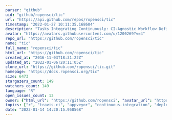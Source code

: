 ```yaml
---
parser: "github"
uid: "github/ropensci/tic"
url: "https://api.github.com/repos/ropensci/tic"
timestamp: "2022-01-27 10:11:35.168604"
description: "Tasks Integrating Continuously: CI-Agnostic Workflow Definitions"
avatar: "https://avatars.githubusercontent.com/u/1200269?v=4"
repo_url: "https://github.com/ropensci/tic"
name: "tic"
full_name: "ropensci/tic"
html_url: "https://github.com/ropensci/tic"
created_at: "2016-11-03T18:31:22Z"
updated_at: "2022-01-06T20:11:05Z"
clone_url: "https://github.com/ropensci/tic.git"
homepage: "https://docs.ropensci.org/tic"
size: 6473
stargazers_count: 149
watchers_count: 149
language: "R"
open_issues_count: 13
owner: {"html_url": "https://github.com/ropensci", "avatar_url": "https://avatars.githubusercontent.com/u/1200269?v=4", "login": "ropensci", "type": "Organization"}
topics: ["r", "travis-ci", "appveyor", "continuous-integration", "deployment", "r-package", "rstats", "githubactions", "scalereprod"]
date: "2023-01-14 14:20:15.958568"
---
```

